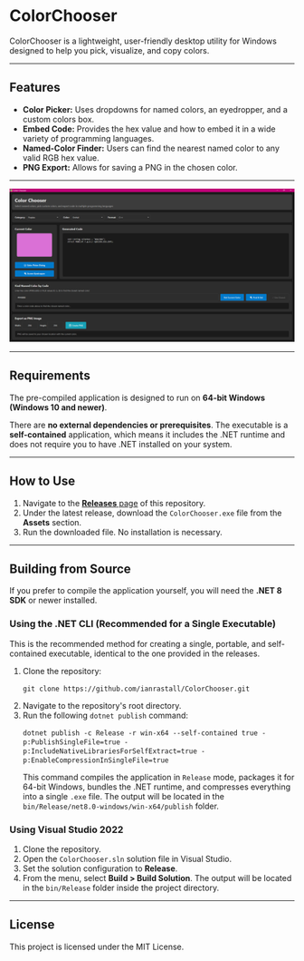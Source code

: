 # ColorChooser

ColorChooser is a lightweight, user-friendly desktop utility for Windows designed to help you pick, visualize, and copy colors.

-----

## Features

  * **Color Picker:** Uses dropdowns for named colors, an eyedropper, and a custom colors box.
  * **Embed Code:** Provides the hex value and how to embed it in a wide variety of programming languages.
  * **Named-Color Finder:** Users can find the nearest named color to any valid RGB hex value.
  * **PNG Export:** Allows for saving a PNG in the chosen color.

-----

![ColorChooser Application Screenshot](Screenshot.png)

-----

## Requirements

The pre-compiled application is designed to run on **64-bit Windows (Windows 10 and newer)**.

There are **no external dependencies or prerequisites**. The executable is a **self-contained** application, which means it includes the .NET runtime and does not require you to have .NET installed on your system.

-----

## How to Use

1.  Navigate to the [**Releases** page](https://github.com/ianrastall/ColorChooser/releases) of this repository.
2.  Under the latest release, download the `ColorChooser.exe` file from the **Assets** section.
3.  Run the downloaded file. No installation is necessary.

-----

## Building from Source

If you prefer to compile the application yourself, you will need the **.NET 8 SDK** or newer installed.

### Using the .NET CLI (Recommended for a Single Executable)

This is the recommended method for creating a single, portable, and self-contained executable, identical to the one provided in the releases.

1.  Clone the repository:
    ```shell
    git clone https://github.com/ianrastall/ColorChooser.git
    ```
2.  Navigate to the repository's root directory.
3.  Run the following `dotnet publish` command:
    ```shell
    dotnet publish -c Release -r win-x64 --self-contained true -p:PublishSingleFile=true -p:IncludeNativeLibrariesForSelfExtract=true -p:EnableCompressionInSingleFile=true
    ```
    This command compiles the application in `Release` mode, packages it for 64-bit Windows, bundles the .NET runtime, and compresses everything into a single `.exe` file. The output will be located in the `bin/Release/net8.0-windows/win-x64/publish` folder.

### Using Visual Studio 2022

1.  Clone the repository.
2.  Open the `ColorChooser.sln` solution file in Visual Studio.
3.  Set the solution configuration to **Release**.
4.  From the menu, select **Build \> Build Solution**. The output will be located in the `bin/Release` folder inside the project directory.

-----

## License

This project is licensed under the MIT License.
